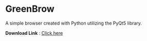 
# GreenBrow

A simple browser created with Python utilizing the PyQt5 library.

**Download Link** : [Click here](https://github.com/shayansaha85/greenbrow/raw/master/setup/greenbrow.exe)




    
